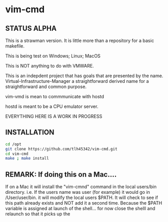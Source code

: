 # vim-cmd

## STATUS ALPHA

This is a strawman version.  It is little more than a repository for a basic makefile.

This is being test on Windows; Linux; MacOS

This is NOT anything to do with VMWARE.

This is an indepdent project that has goals that are presented by the name.  Virtual-Infrastructure-Manager a straightforward derived name for a straightforward and common purpose.

vim-vmd is mean to commmunicate with hostd

hostd is meant to be a CPU emulator server.

EVERYTHING HERE IS A WORK IN PROGRESS

## INSTALLATION

```bash
cd /opt
git clone https://github.com/tlh45342/vim-cmd.git
cd vim-cmd
make ; make install
```

## REMARK:  If doing this on a Mac....

If on a Mac it will install the "vim-cmnd" command in the local users/bin directory.  i.e.  If the users name was user (for example) it 
would go in /User/user/bin.  it will modify the local users $PATH. It will check to see if this path already exists and NOT add it a second time.
Because the $PATH variable is assigned at launch of the shell... for now close the shelll and relaunch so that it picks up the 
